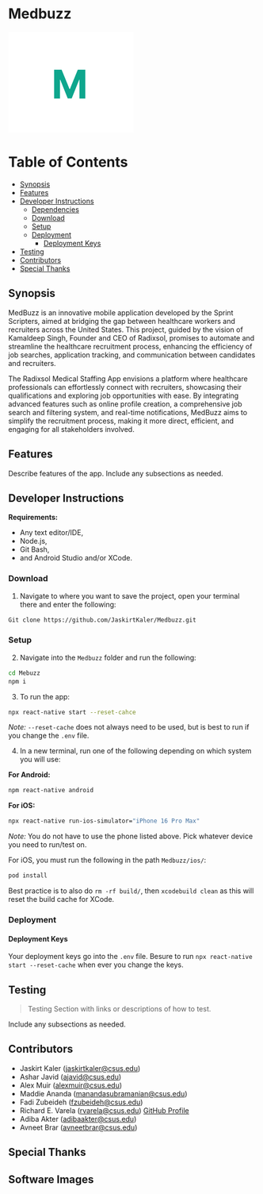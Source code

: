 # Medbuzz

![](./imgs/Medbuzz.png)

# Table of Contents

- [Synopsis](#synopsis)
- [Features](#features)
- [Developer Instructions](#developer-instructions)
    - [Dependencies](#dependencies)
    - [Download](#download)
    - [Setup](Setup)
    - [Deployment](#deployment)
        - [Deployment Keys](#deployment-keys)
- [Testing](#testing)
- [Contributors](#contributors)
- [Special Thanks](#special-thanks)

## Synopsis

MedBuzz is an innovative mobile application developed by the Sprint Scripters, aimed at bridging the gap between healthcare workers and recruiters across the United States. This project, guided by the vision of Kamaldeep Singh, Founder and CEO of Radixsol, promises to automate and streamline the healthcare recruitment process, enhancing the efficiency of job searches, application tracking, and communication between candidates and recruiters.

The Radixsol Medical Staffing App envisions a platform where healthcare professionals can effortlessly connect with recruiters, showcasing their qualifications and exploring job opportunities with ease. By integrating advanced features such as online profile creation, a comprehensive job search and filtering system, and real-time notifications, MedBuzz aims to simplify the recruitment process, making it more direct, efficient, and engaging for all stakeholders involved.

## Features

Describe features of the app.
Include any subsections as needed.

## Developer Instructions

**Requirements:**

- Any text editor/IDE,
- Node.js,
- Git Bash,
- and Android Studio and/or XCode.

### Download

1. Navigate to where you want to save the project, open your terminal there and enter the following:

```Bash
Git clone https://github.com/JaskirtKaler/Medbuzz.git
```

### Setup

2. Navigate into the `Medbuzz` folder and run the following:

```Bash
cd Mebuzz
npm i
```

3. To run the app:

```Bash
npx react-native start --reset-cahce
```

*Note:* `--reset-cache` does not always need to be used, but is best to run if you change the `.env` file.

4. In a new terminal, run one of the following depending on which system you will use:

**For Android:**

```Bash
npm react-native android
```

**For iOS:**

```Bash
npx react-native run-ios-simulator="iPhone 16 Pro Max"
```

*Note:* You do not have to use the phone listed above. Pick whatever device you need to run/test on.

For iOS, you must run the following in the path `Medbuzz/ios/`:

```Bash
pod install
```

Best practice is to also do `rm -rf build/`, then `xcodebuild clean` as this will reset the build cache for XCode.

### Deployment



#### Deployment Keys

Your deployment keys go into the `.env` file. Besure to run `npx react-native start --reset-cache` when ever you change the keys.

## Testing

> Testing Section with links or descriptions of how to test.

Include any subsections as needed.

## Contributors

<!-- Include the email you want to be contacted by and your GitHub profile link.-->

- Jaskirt Kaler (jaskirtkaler@csus.edu)
- Ashar Javid (ajavid@csus.edu)
- Alex Muir (alexmuir@csus.edu)
- Maddie Ananda (manandasubramanian@csus.edu)
- Fadi Zubeideh (fzubeideh@csus.edu)
- Richard E. Varela (rvarela@csus.edu) [GitHub Profile](https://github.com/rvare/)
- Adiba Akter (adibaakter@csus.edu)
- Avneet Brar (avneetbrar@csus.edu)

## Special Thanks



## Software Images



